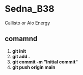 # Sedna_B38
Callisto or Aio Energy


## comamnd 
1. **git init**
2. **git add .**
3. **git commit -m "Initial commit"**
4. **git push origin main**
